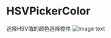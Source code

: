 # HSVPickerColor
选择HSV值的颜色选择控件
![Image text](https://raw.githubusercontent.com/xcz1899/HSVPickerColor/master/pic/Screenshot_2015-03-24-15-31-43.png)
